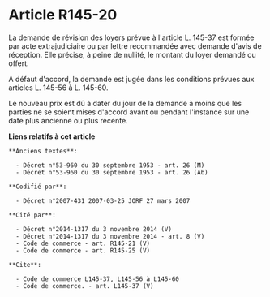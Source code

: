 # Article R145-20

La demande de révision des loyers prévue à l'article L. 145-37 est formée par acte extrajudiciaire ou par lettre recommandée
avec demande d'avis de réception. Elle précise, à peine de nullité, le montant du loyer demandé ou offert.

A défaut d'accord, la demande est jugée dans les conditions prévues aux articles L. 145-56 à L. 145-60.

Le nouveau prix est dû à dater du jour de la demande à moins que les parties ne se soient mises d'accord avant ou pendant
l'instance sur une date plus ancienne ou plus récente.

**Liens relatifs à cet article**

	**Anciens textes**:

	  - Décret n°53-960 du 30 septembre 1953 - art. 26 (M)
	  - Décret n°53-960 du 30 septembre 1953 - art. 26 (Ab)

	**Codifié par**:

	  - Décret n°2007-431 2007-03-25 JORF 27 mars 2007

	**Cité par**:

	  - Décret n°2014-1317 du 3 novembre 2014 (V)
	  - Décret n°2014-1317 du 3 novembre 2014 - art. 8 (V)
	  - Code de commerce - art. R145-21 (V)
	  - Code de commerce - art. R145-25 (V)

	**Cite**:

	  - Code de commerce L145-37, L145-56 à L145-60
	  - Code de commerce. - art. L145-37 (V)
